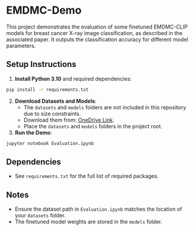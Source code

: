 # EMDMC-Demo
This project demonstrates the evaluation of some finetuned EMDMC-CLIP models for breast cancer X-ray image classification, as described in the associated paper. It outputs the classification accuracy for different model parameters.

## Setup Instructions
1. **Install Python 3.10** and required dependencies:
````bash
pip install -r requirements.txt
````
2. **Download Datasets and Models**:
   - The `datasets` and `models` folders are not included in this repository due to size constraints.
   - Download them from: [OneDrive Link](https://uwoca-my.sharepoint.com/:f:/g/personal/zyan297_uwo_ca/EngueT9Tjp9IipVPspSwaF8Bn_V4MukyiPhBKaWm3_E_Rw?e=X46xNN).
   - Place the `datasets` and `models` folders in the project root.
3. **Run the Demo**:

````bash
jupyter notebook Evaluation.ipynb
````

## Dependencies
- See `requirements.txt` for the full list of required packages.

## Notes
- Ensure the dataset path in `Evaluation.ipynb` matches the location of your `datasets` folder.
- The finetuned model weights are stored in the `models` folder.